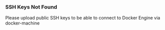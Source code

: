 ### SSH Keys Not Found 
Please upload public SSH keys to be able to connect to Docker Engine via docker-machine 
